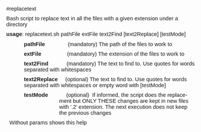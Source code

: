 <html xmlns:v="urn:schemas-microsoft-com:vml"
xmlns:o="urn:schemas-microsoft-com:office:office"
xmlns:w="urn:schemas-microsoft-com:office:word"
xmlns:m="http://schemas.microsoft.com/office/2004/12/omml"
xmlns="http://www.w3.org/TR/REC-html40">

<head>
<meta http-equiv=Content-Type content="text/html; charset=windows-1252">
<meta name=ProgId content=Word.Document>
<meta name=Generator content="Microsoft Word 15">
<meta name=Originator content="Microsoft Word 15">
<link rel=File-List href="usage_archivos/filelist.xml">
<!--[if gte mso 9]><xml>
 <o:DocumentProperties>
  <o:Author>Jose Luis Nuñez Crespi</o:Author>
  <o:LastAuthor>Jose Luis Nuñez Crespi</o:LastAuthor>
  <o:Revision>5</o:Revision>
  <o:TotalTime>14</o:TotalTime>
  <o:Created>2020-04-08T18:32:00Z</o:Created>
  <o:LastSaved>2020-04-10T10:33:00Z</o:LastSaved>
  <o:Pages>1</o:Pages>
  <o:Words>110</o:Words>
  <o:Characters>611</o:Characters>
  <o:Lines>5</o:Lines>
  <o:Paragraphs>1</o:Paragraphs>
  <o:CharactersWithSpaces>720</o:CharactersWithSpaces>
  <o:Version>16.00</o:Version>
 </o:DocumentProperties>
 <o:OfficeDocumentSettings>
  <o:AllowPNG/>
 </o:OfficeDocumentSettings>
</xml><![endif]-->
<link rel=themeData href="usage_archivos/themedata.thmx">
<link rel=colorSchemeMapping href="usage_archivos/colorschememapping.xml">
<!--[if gte mso 9]><xml>
 <w:WordDocument>
  <w:Zoom>90</w:Zoom>
  <w:TrackMoves>false</w:TrackMoves>
  <w:TrackFormatting/>
  <w:HyphenationZone>21</w:HyphenationZone>
  <w:PunctuationKerning/>
  <w:ValidateAgainstSchemas/>
  <w:SaveIfXMLInvalid>false</w:SaveIfXMLInvalid>
  <w:IgnoreMixedContent>false</w:IgnoreMixedContent>
  <w:AlwaysShowPlaceholderText>false</w:AlwaysShowPlaceholderText>
  <w:DoNotPromoteQF/>
  <w:LidThemeOther>ES</w:LidThemeOther>
  <w:LidThemeAsian>X-NONE</w:LidThemeAsian>
  <w:LidThemeComplexScript>X-NONE</w:LidThemeComplexScript>
  <w:Compatibility>
   <w:BreakWrappedTables/>
   <w:SnapToGridInCell/>
   <w:WrapTextWithPunct/>
   <w:UseAsianBreakRules/>
   <w:DontGrowAutofit/>
   <w:SplitPgBreakAndParaMark/>
   <w:EnableOpenTypeKerning/>
   <w:DontFlipMirrorIndents/>
   <w:OverrideTableStyleHps/>
  </w:Compatibility>
  <m:mathPr>
   <m:mathFont m:val="Cambria Math"/>
   <m:brkBin m:val="before"/>
   <m:brkBinSub m:val="&#45;-"/>
   <m:smallFrac m:val="off"/>
   <m:dispDef/>
   <m:lMargin m:val="0"/>
   <m:rMargin m:val="0"/>
   <m:defJc m:val="centerGroup"/>
   <m:wrapIndent m:val="1440"/>
   <m:intLim m:val="subSup"/>
   <m:naryLim m:val="undOvr"/>
  </m:mathPr></w:WordDocument>
</xml><![endif]--><!--[if gte mso 9]><xml>
 <w:LatentStyles DefLockedState="false" DefUnhideWhenUsed="false"
  DefSemiHidden="false" DefQFormat="false" DefPriority="99"
  LatentStyleCount="376">
  <w:LsdException Locked="false" Priority="0" QFormat="true" Name="Normal"/>
  <w:LsdException Locked="false" Priority="9" QFormat="true" Name="heading 1"/>
  <w:LsdException Locked="false" Priority="9" SemiHidden="true"
   UnhideWhenUsed="true" QFormat="true" Name="heading 2"/>
  <w:LsdException Locked="false" Priority="9" SemiHidden="true"
   UnhideWhenUsed="true" QFormat="true" Name="heading 3"/>
  <w:LsdException Locked="false" Priority="9" SemiHidden="true"
   UnhideWhenUsed="true" QFormat="true" Name="heading 4"/>
  <w:LsdException Locked="false" Priority="9" SemiHidden="true"
   UnhideWhenUsed="true" QFormat="true" Name="heading 5"/>
  <w:LsdException Locked="false" Priority="9" SemiHidden="true"
   UnhideWhenUsed="true" QFormat="true" Name="heading 6"/>
  <w:LsdException Locked="false" Priority="9" SemiHidden="true"
   UnhideWhenUsed="true" QFormat="true" Name="heading 7"/>
  <w:LsdException Locked="false" Priority="9" SemiHidden="true"
   UnhideWhenUsed="true" QFormat="true" Name="heading 8"/>
  <w:LsdException Locked="false" Priority="9" SemiHidden="true"
   UnhideWhenUsed="true" QFormat="true" Name="heading 9"/>
  <w:LsdException Locked="false" SemiHidden="true" UnhideWhenUsed="true"
   Name="index 1"/>
  <w:LsdException Locked="false" SemiHidden="true" UnhideWhenUsed="true"
   Name="index 2"/>
  <w:LsdException Locked="false" SemiHidden="true" UnhideWhenUsed="true"
   Name="index 3"/>
  <w:LsdException Locked="false" SemiHidden="true" UnhideWhenUsed="true"
   Name="index 4"/>
  <w:LsdException Locked="false" SemiHidden="true" UnhideWhenUsed="true"
   Name="index 5"/>
  <w:LsdException Locked="false" SemiHidden="true" UnhideWhenUsed="true"
   Name="index 6"/>
  <w:LsdException Locked="false" SemiHidden="true" UnhideWhenUsed="true"
   Name="index 7"/>
  <w:LsdException Locked="false" SemiHidden="true" UnhideWhenUsed="true"
   Name="index 8"/>
  <w:LsdException Locked="false" SemiHidden="true" UnhideWhenUsed="true"
   Name="index 9"/>
  <w:LsdException Locked="false" Priority="39" SemiHidden="true"
   UnhideWhenUsed="true" Name="toc 1"/>
  <w:LsdException Locked="false" Priority="39" SemiHidden="true"
   UnhideWhenUsed="true" Name="toc 2"/>
  <w:LsdException Locked="false" Priority="39" SemiHidden="true"
   UnhideWhenUsed="true" Name="toc 3"/>
  <w:LsdException Locked="false" Priority="39" SemiHidden="true"
   UnhideWhenUsed="true" Name="toc 4"/>
  <w:LsdException Locked="false" Priority="39" SemiHidden="true"
   UnhideWhenUsed="true" Name="toc 5"/>
  <w:LsdException Locked="false" Priority="39" SemiHidden="true"
   UnhideWhenUsed="true" Name="toc 6"/>
  <w:LsdException Locked="false" Priority="39" SemiHidden="true"
   UnhideWhenUsed="true" Name="toc 7"/>
  <w:LsdException Locked="false" Priority="39" SemiHidden="true"
   UnhideWhenUsed="true" Name="toc 8"/>
  <w:LsdException Locked="false" Priority="39" SemiHidden="true"
   UnhideWhenUsed="true" Name="toc 9"/>
  <w:LsdException Locked="false" SemiHidden="true" UnhideWhenUsed="true"
   Name="Normal Indent"/>
  <w:LsdException Locked="false" SemiHidden="true" UnhideWhenUsed="true"
   Name="footnote text"/>
  <w:LsdException Locked="false" SemiHidden="true" UnhideWhenUsed="true"
   Name="annotation text"/>
  <w:LsdException Locked="false" SemiHidden="true" UnhideWhenUsed="true"
   Name="header"/>
  <w:LsdException Locked="false" SemiHidden="true" UnhideWhenUsed="true"
   Name="footer"/>
  <w:LsdException Locked="false" SemiHidden="true" UnhideWhenUsed="true"
   Name="index heading"/>
  <w:LsdException Locked="false" Priority="35" SemiHidden="true"
   UnhideWhenUsed="true" QFormat="true" Name="caption"/>
  <w:LsdException Locked="false" SemiHidden="true" UnhideWhenUsed="true"
   Name="table of figures"/>
  <w:LsdException Locked="false" SemiHidden="true" UnhideWhenUsed="true"
   Name="envelope address"/>
  <w:LsdException Locked="false" SemiHidden="true" UnhideWhenUsed="true"
   Name="envelope return"/>
  <w:LsdException Locked="false" SemiHidden="true" UnhideWhenUsed="true"
   Name="footnote reference"/>
  <w:LsdException Locked="false" SemiHidden="true" UnhideWhenUsed="true"
   Name="annotation reference"/>
  <w:LsdException Locked="false" SemiHidden="true" UnhideWhenUsed="true"
   Name="line number"/>
  <w:LsdException Locked="false" SemiHidden="true" UnhideWhenUsed="true"
   Name="page number"/>
  <w:LsdException Locked="false" SemiHidden="true" UnhideWhenUsed="true"
   Name="endnote reference"/>
  <w:LsdException Locked="false" SemiHidden="true" UnhideWhenUsed="true"
   Name="endnote text"/>
  <w:LsdException Locked="false" SemiHidden="true" UnhideWhenUsed="true"
   Name="table of authorities"/>
  <w:LsdException Locked="false" SemiHidden="true" UnhideWhenUsed="true"
   Name="macro"/>
  <w:LsdException Locked="false" SemiHidden="true" UnhideWhenUsed="true"
   Name="toa heading"/>
  <w:LsdException Locked="false" SemiHidden="true" UnhideWhenUsed="true"
   Name="List"/>
  <w:LsdException Locked="false" SemiHidden="true" UnhideWhenUsed="true"
   Name="List Bullet"/>
  <w:LsdException Locked="false" SemiHidden="true" UnhideWhenUsed="true"
   Name="List Number"/>
  <w:LsdException Locked="false" SemiHidden="true" UnhideWhenUsed="true"
   Name="List 2"/>
  <w:LsdException Locked="false" SemiHidden="true" UnhideWhenUsed="true"
   Name="List 3"/>
  <w:LsdException Locked="false" SemiHidden="true" UnhideWhenUsed="true"
   Name="List 4"/>
  <w:LsdException Locked="false" SemiHidden="true" UnhideWhenUsed="true"
   Name="List 5"/>
  <w:LsdException Locked="false" SemiHidden="true" UnhideWhenUsed="true"
   Name="List Bullet 2"/>
  <w:LsdException Locked="false" SemiHidden="true" UnhideWhenUsed="true"
   Name="List Bullet 3"/>
  <w:LsdException Locked="false" SemiHidden="true" UnhideWhenUsed="true"
   Name="List Bullet 4"/>
  <w:LsdException Locked="false" SemiHidden="true" UnhideWhenUsed="true"
   Name="List Bullet 5"/>
  <w:LsdException Locked="false" SemiHidden="true" UnhideWhenUsed="true"
   Name="List Number 2"/>
  <w:LsdException Locked="false" SemiHidden="true" UnhideWhenUsed="true"
   Name="List Number 3"/>
  <w:LsdException Locked="false" SemiHidden="true" UnhideWhenUsed="true"
   Name="List Number 4"/>
  <w:LsdException Locked="false" SemiHidden="true" UnhideWhenUsed="true"
   Name="List Number 5"/>
  <w:LsdException Locked="false" Priority="10" QFormat="true" Name="Title"/>
  <w:LsdException Locked="false" SemiHidden="true" UnhideWhenUsed="true"
   Name="Closing"/>
  <w:LsdException Locked="false" SemiHidden="true" UnhideWhenUsed="true"
   Name="Signature"/>
  <w:LsdException Locked="false" Priority="1" SemiHidden="true"
   UnhideWhenUsed="true" Name="Default Paragraph Font"/>
  <w:LsdException Locked="false" SemiHidden="true" UnhideWhenUsed="true"
   Name="Body Text"/>
  <w:LsdException Locked="false" SemiHidden="true" UnhideWhenUsed="true"
   Name="Body Text Indent"/>
  <w:LsdException Locked="false" SemiHidden="true" UnhideWhenUsed="true"
   Name="List Continue"/>
  <w:LsdException Locked="false" SemiHidden="true" UnhideWhenUsed="true"
   Name="List Continue 2"/>
  <w:LsdException Locked="false" SemiHidden="true" UnhideWhenUsed="true"
   Name="List Continue 3"/>
  <w:LsdException Locked="false" SemiHidden="true" UnhideWhenUsed="true"
   Name="List Continue 4"/>
  <w:LsdException Locked="false" SemiHidden="true" UnhideWhenUsed="true"
   Name="List Continue 5"/>
  <w:LsdException Locked="false" SemiHidden="true" UnhideWhenUsed="true"
   Name="Message Header"/>
  <w:LsdException Locked="false" Priority="11" QFormat="true" Name="Subtitle"/>
  <w:LsdException Locked="false" SemiHidden="true" UnhideWhenUsed="true"
   Name="Salutation"/>
  <w:LsdException Locked="false" SemiHidden="true" UnhideWhenUsed="true"
   Name="Date"/>
  <w:LsdException Locked="false" SemiHidden="true" UnhideWhenUsed="true"
   Name="Body Text First Indent"/>
  <w:LsdException Locked="false" SemiHidden="true" UnhideWhenUsed="true"
   Name="Body Text First Indent 2"/>
  <w:LsdException Locked="false" SemiHidden="true" UnhideWhenUsed="true"
   Name="Note Heading"/>
  <w:LsdException Locked="false" SemiHidden="true" UnhideWhenUsed="true"
   Name="Body Text 2"/>
  <w:LsdException Locked="false" SemiHidden="true" UnhideWhenUsed="true"
   Name="Body Text 3"/>
  <w:LsdException Locked="false" SemiHidden="true" UnhideWhenUsed="true"
   Name="Body Text Indent 2"/>
  <w:LsdException Locked="false" SemiHidden="true" UnhideWhenUsed="true"
   Name="Body Text Indent 3"/>
  <w:LsdException Locked="false" SemiHidden="true" UnhideWhenUsed="true"
   Name="Block Text"/>
  <w:LsdException Locked="false" SemiHidden="true" UnhideWhenUsed="true"
   Name="Hyperlink"/>
  <w:LsdException Locked="false" SemiHidden="true" UnhideWhenUsed="true"
   Name="FollowedHyperlink"/>
  <w:LsdException Locked="false" Priority="22" QFormat="true" Name="Strong"/>
  <w:LsdException Locked="false" Priority="20" QFormat="true" Name="Emphasis"/>
  <w:LsdException Locked="false" SemiHidden="true" UnhideWhenUsed="true"
   Name="Document Map"/>
  <w:LsdException Locked="false" SemiHidden="true" UnhideWhenUsed="true"
   Name="Plain Text"/>
  <w:LsdException Locked="false" SemiHidden="true" UnhideWhenUsed="true"
   Name="E-mail Signature"/>
  <w:LsdException Locked="false" SemiHidden="true" UnhideWhenUsed="true"
   Name="HTML Top of Form"/>
  <w:LsdException Locked="false" SemiHidden="true" UnhideWhenUsed="true"
   Name="HTML Bottom of Form"/>
  <w:LsdException Locked="false" SemiHidden="true" UnhideWhenUsed="true"
   Name="Normal (Web)"/>
  <w:LsdException Locked="false" SemiHidden="true" UnhideWhenUsed="true"
   Name="HTML Acronym"/>
  <w:LsdException Locked="false" SemiHidden="true" UnhideWhenUsed="true"
   Name="HTML Address"/>
  <w:LsdException Locked="false" SemiHidden="true" UnhideWhenUsed="true"
   Name="HTML Cite"/>
  <w:LsdException Locked="false" SemiHidden="true" UnhideWhenUsed="true"
   Name="HTML Code"/>
  <w:LsdException Locked="false" SemiHidden="true" UnhideWhenUsed="true"
   Name="HTML Definition"/>
  <w:LsdException Locked="false" SemiHidden="true" UnhideWhenUsed="true"
   Name="HTML Keyboard"/>
  <w:LsdException Locked="false" SemiHidden="true" UnhideWhenUsed="true"
   Name="HTML Preformatted"/>
  <w:LsdException Locked="false" SemiHidden="true" UnhideWhenUsed="true"
   Name="HTML Sample"/>
  <w:LsdException Locked="false" SemiHidden="true" UnhideWhenUsed="true"
   Name="HTML Typewriter"/>
  <w:LsdException Locked="false" SemiHidden="true" UnhideWhenUsed="true"
   Name="HTML Variable"/>
  <w:LsdException Locked="false" SemiHidden="true" UnhideWhenUsed="true"
   Name="annotation subject"/>
  <w:LsdException Locked="false" SemiHidden="true" UnhideWhenUsed="true"
   Name="No List"/>
  <w:LsdException Locked="false" SemiHidden="true" UnhideWhenUsed="true"
   Name="Outline List 1"/>
  <w:LsdException Locked="false" SemiHidden="true" UnhideWhenUsed="true"
   Name="Outline List 2"/>
  <w:LsdException Locked="false" SemiHidden="true" UnhideWhenUsed="true"
   Name="Outline List 3"/>
  <w:LsdException Locked="false" SemiHidden="true" UnhideWhenUsed="true"
   Name="Table Simple 1"/>
  <w:LsdException Locked="false" SemiHidden="true" UnhideWhenUsed="true"
   Name="Table Simple 2"/>
  <w:LsdException Locked="false" SemiHidden="true" UnhideWhenUsed="true"
   Name="Table Simple 3"/>
  <w:LsdException Locked="false" SemiHidden="true" UnhideWhenUsed="true"
   Name="Table Classic 1"/>
  <w:LsdException Locked="false" SemiHidden="true" UnhideWhenUsed="true"
   Name="Table Classic 2"/>
  <w:LsdException Locked="false" SemiHidden="true" UnhideWhenUsed="true"
   Name="Table Classic 3"/>
  <w:LsdException Locked="false" SemiHidden="true" UnhideWhenUsed="true"
   Name="Table Classic 4"/>
  <w:LsdException Locked="false" SemiHidden="true" UnhideWhenUsed="true"
   Name="Table Colorful 1"/>
  <w:LsdException Locked="false" SemiHidden="true" UnhideWhenUsed="true"
   Name="Table Colorful 2"/>
  <w:LsdException Locked="false" SemiHidden="true" UnhideWhenUsed="true"
   Name="Table Colorful 3"/>
  <w:LsdException Locked="false" SemiHidden="true" UnhideWhenUsed="true"
   Name="Table Columns 1"/>
  <w:LsdException Locked="false" SemiHidden="true" UnhideWhenUsed="true"
   Name="Table Columns 2"/>
  <w:LsdException Locked="false" SemiHidden="true" UnhideWhenUsed="true"
   Name="Table Columns 3"/>
  <w:LsdException Locked="false" SemiHidden="true" UnhideWhenUsed="true"
   Name="Table Columns 4"/>
  <w:LsdException Locked="false" SemiHidden="true" UnhideWhenUsed="true"
   Name="Table Columns 5"/>
  <w:LsdException Locked="false" SemiHidden="true" UnhideWhenUsed="true"
   Name="Table Grid 1"/>
  <w:LsdException Locked="false" SemiHidden="true" UnhideWhenUsed="true"
   Name="Table Grid 2"/>
  <w:LsdException Locked="false" SemiHidden="true" UnhideWhenUsed="true"
   Name="Table Grid 3"/>
  <w:LsdException Locked="false" SemiHidden="true" UnhideWhenUsed="true"
   Name="Table Grid 4"/>
  <w:LsdException Locked="false" SemiHidden="true" UnhideWhenUsed="true"
   Name="Table Grid 5"/>
  <w:LsdException Locked="false" SemiHidden="true" UnhideWhenUsed="true"
   Name="Table Grid 6"/>
  <w:LsdException Locked="false" SemiHidden="true" UnhideWhenUsed="true"
   Name="Table Grid 7"/>
  <w:LsdException Locked="false" SemiHidden="true" UnhideWhenUsed="true"
   Name="Table Grid 8"/>
  <w:LsdException Locked="false" SemiHidden="true" UnhideWhenUsed="true"
   Name="Table List 1"/>
  <w:LsdException Locked="false" SemiHidden="true" UnhideWhenUsed="true"
   Name="Table List 2"/>
  <w:LsdException Locked="false" SemiHidden="true" UnhideWhenUsed="true"
   Name="Table List 3"/>
  <w:LsdException Locked="false" SemiHidden="true" UnhideWhenUsed="true"
   Name="Table List 4"/>
  <w:LsdException Locked="false" SemiHidden="true" UnhideWhenUsed="true"
   Name="Table List 5"/>
  <w:LsdException Locked="false" SemiHidden="true" UnhideWhenUsed="true"
   Name="Table List 6"/>
  <w:LsdException Locked="false" SemiHidden="true" UnhideWhenUsed="true"
   Name="Table List 7"/>
  <w:LsdException Locked="false" SemiHidden="true" UnhideWhenUsed="true"
   Name="Table List 8"/>
  <w:LsdException Locked="false" SemiHidden="true" UnhideWhenUsed="true"
   Name="Table 3D effects 1"/>
  <w:LsdException Locked="false" SemiHidden="true" UnhideWhenUsed="true"
   Name="Table 3D effects 2"/>
  <w:LsdException Locked="false" SemiHidden="true" UnhideWhenUsed="true"
   Name="Table 3D effects 3"/>
  <w:LsdException Locked="false" SemiHidden="true" UnhideWhenUsed="true"
   Name="Table Contemporary"/>
  <w:LsdException Locked="false" SemiHidden="true" UnhideWhenUsed="true"
   Name="Table Elegant"/>
  <w:LsdException Locked="false" SemiHidden="true" UnhideWhenUsed="true"
   Name="Table Professional"/>
  <w:LsdException Locked="false" SemiHidden="true" UnhideWhenUsed="true"
   Name="Table Subtle 1"/>
  <w:LsdException Locked="false" SemiHidden="true" UnhideWhenUsed="true"
   Name="Table Subtle 2"/>
  <w:LsdException Locked="false" SemiHidden="true" UnhideWhenUsed="true"
   Name="Table Web 1"/>
  <w:LsdException Locked="false" SemiHidden="true" UnhideWhenUsed="true"
   Name="Table Web 2"/>
  <w:LsdException Locked="false" SemiHidden="true" UnhideWhenUsed="true"
   Name="Balloon Text"/>
  <w:LsdException Locked="false" Priority="39" Name="Table Grid"/>
  <w:LsdException Locked="false" SemiHidden="true" Name="Placeholder Text"/>
  <w:LsdException Locked="false" Priority="1" QFormat="true" Name="No Spacing"/>
  <w:LsdException Locked="false" Priority="60" Name="Light Shading"/>
  <w:LsdException Locked="false" Priority="61" Name="Light List"/>
  <w:LsdException Locked="false" Priority="62" Name="Light Grid"/>
  <w:LsdException Locked="false" Priority="63" Name="Medium Shading 1"/>
  <w:LsdException Locked="false" Priority="64" Name="Medium Shading 2"/>
  <w:LsdException Locked="false" Priority="65" Name="Medium List 1"/>
  <w:LsdException Locked="false" Priority="66" Name="Medium List 2"/>
  <w:LsdException Locked="false" Priority="67" Name="Medium Grid 1"/>
  <w:LsdException Locked="false" Priority="68" Name="Medium Grid 2"/>
  <w:LsdException Locked="false" Priority="69" Name="Medium Grid 3"/>
  <w:LsdException Locked="false" Priority="70" Name="Dark List"/>
  <w:LsdException Locked="false" Priority="71" Name="Colorful Shading"/>
  <w:LsdException Locked="false" Priority="72" Name="Colorful List"/>
  <w:LsdException Locked="false" Priority="73" Name="Colorful Grid"/>
  <w:LsdException Locked="false" Priority="60" Name="Light Shading Accent 1"/>
  <w:LsdException Locked="false" Priority="61" Name="Light List Accent 1"/>
  <w:LsdException Locked="false" Priority="62" Name="Light Grid Accent 1"/>
  <w:LsdException Locked="false" Priority="63" Name="Medium Shading 1 Accent 1"/>
  <w:LsdException Locked="false" Priority="64" Name="Medium Shading 2 Accent 1"/>
  <w:LsdException Locked="false" Priority="65" Name="Medium List 1 Accent 1"/>
  <w:LsdException Locked="false" SemiHidden="true" Name="Revision"/>
  <w:LsdException Locked="false" Priority="34" QFormat="true"
   Name="List Paragraph"/>
  <w:LsdException Locked="false" Priority="29" QFormat="true" Name="Quote"/>
  <w:LsdException Locked="false" Priority="30" QFormat="true"
   Name="Intense Quote"/>
  <w:LsdException Locked="false" Priority="66" Name="Medium List 2 Accent 1"/>
  <w:LsdException Locked="false" Priority="67" Name="Medium Grid 1 Accent 1"/>
  <w:LsdException Locked="false" Priority="68" Name="Medium Grid 2 Accent 1"/>
  <w:LsdException Locked="false" Priority="69" Name="Medium Grid 3 Accent 1"/>
  <w:LsdException Locked="false" Priority="70" Name="Dark List Accent 1"/>
  <w:LsdException Locked="false" Priority="71" Name="Colorful Shading Accent 1"/>
  <w:LsdException Locked="false" Priority="72" Name="Colorful List Accent 1"/>
  <w:LsdException Locked="false" Priority="73" Name="Colorful Grid Accent 1"/>
  <w:LsdException Locked="false" Priority="60" Name="Light Shading Accent 2"/>
  <w:LsdException Locked="false" Priority="61" Name="Light List Accent 2"/>
  <w:LsdException Locked="false" Priority="62" Name="Light Grid Accent 2"/>
  <w:LsdException Locked="false" Priority="63" Name="Medium Shading 1 Accent 2"/>
  <w:LsdException Locked="false" Priority="64" Name="Medium Shading 2 Accent 2"/>
  <w:LsdException Locked="false" Priority="65" Name="Medium List 1 Accent 2"/>
  <w:LsdException Locked="false" Priority="66" Name="Medium List 2 Accent 2"/>
  <w:LsdException Locked="false" Priority="67" Name="Medium Grid 1 Accent 2"/>
  <w:LsdException Locked="false" Priority="68" Name="Medium Grid 2 Accent 2"/>
  <w:LsdException Locked="false" Priority="69" Name="Medium Grid 3 Accent 2"/>
  <w:LsdException Locked="false" Priority="70" Name="Dark List Accent 2"/>
  <w:LsdException Locked="false" Priority="71" Name="Colorful Shading Accent 2"/>
  <w:LsdException Locked="false" Priority="72" Name="Colorful List Accent 2"/>
  <w:LsdException Locked="false" Priority="73" Name="Colorful Grid Accent 2"/>
  <w:LsdException Locked="false" Priority="60" Name="Light Shading Accent 3"/>
  <w:LsdException Locked="false" Priority="61" Name="Light List Accent 3"/>
  <w:LsdException Locked="false" Priority="62" Name="Light Grid Accent 3"/>
  <w:LsdException Locked="false" Priority="63" Name="Medium Shading 1 Accent 3"/>
  <w:LsdException Locked="false" Priority="64" Name="Medium Shading 2 Accent 3"/>
  <w:LsdException Locked="false" Priority="65" Name="Medium List 1 Accent 3"/>
  <w:LsdException Locked="false" Priority="66" Name="Medium List 2 Accent 3"/>
  <w:LsdException Locked="false" Priority="67" Name="Medium Grid 1 Accent 3"/>
  <w:LsdException Locked="false" Priority="68" Name="Medium Grid 2 Accent 3"/>
  <w:LsdException Locked="false" Priority="69" Name="Medium Grid 3 Accent 3"/>
  <w:LsdException Locked="false" Priority="70" Name="Dark List Accent 3"/>
  <w:LsdException Locked="false" Priority="71" Name="Colorful Shading Accent 3"/>
  <w:LsdException Locked="false" Priority="72" Name="Colorful List Accent 3"/>
  <w:LsdException Locked="false" Priority="73" Name="Colorful Grid Accent 3"/>
  <w:LsdException Locked="false" Priority="60" Name="Light Shading Accent 4"/>
  <w:LsdException Locked="false" Priority="61" Name="Light List Accent 4"/>
  <w:LsdException Locked="false" Priority="62" Name="Light Grid Accent 4"/>
  <w:LsdException Locked="false" Priority="63" Name="Medium Shading 1 Accent 4"/>
  <w:LsdException Locked="false" Priority="64" Name="Medium Shading 2 Accent 4"/>
  <w:LsdException Locked="false" Priority="65" Name="Medium List 1 Accent 4"/>
  <w:LsdException Locked="false" Priority="66" Name="Medium List 2 Accent 4"/>
  <w:LsdException Locked="false" Priority="67" Name="Medium Grid 1 Accent 4"/>
  <w:LsdException Locked="false" Priority="68" Name="Medium Grid 2 Accent 4"/>
  <w:LsdException Locked="false" Priority="69" Name="Medium Grid 3 Accent 4"/>
  <w:LsdException Locked="false" Priority="70" Name="Dark List Accent 4"/>
  <w:LsdException Locked="false" Priority="71" Name="Colorful Shading Accent 4"/>
  <w:LsdException Locked="false" Priority="72" Name="Colorful List Accent 4"/>
  <w:LsdException Locked="false" Priority="73" Name="Colorful Grid Accent 4"/>
  <w:LsdException Locked="false" Priority="60" Name="Light Shading Accent 5"/>
  <w:LsdException Locked="false" Priority="61" Name="Light List Accent 5"/>
  <w:LsdException Locked="false" Priority="62" Name="Light Grid Accent 5"/>
  <w:LsdException Locked="false" Priority="63" Name="Medium Shading 1 Accent 5"/>
  <w:LsdException Locked="false" Priority="64" Name="Medium Shading 2 Accent 5"/>
  <w:LsdException Locked="false" Priority="65" Name="Medium List 1 Accent 5"/>
  <w:LsdException Locked="false" Priority="66" Name="Medium List 2 Accent 5"/>
  <w:LsdException Locked="false" Priority="67" Name="Medium Grid 1 Accent 5"/>
  <w:LsdException Locked="false" Priority="68" Name="Medium Grid 2 Accent 5"/>
  <w:LsdException Locked="false" Priority="69" Name="Medium Grid 3 Accent 5"/>
  <w:LsdException Locked="false" Priority="70" Name="Dark List Accent 5"/>
  <w:LsdException Locked="false" Priority="71" Name="Colorful Shading Accent 5"/>
  <w:LsdException Locked="false" Priority="72" Name="Colorful List Accent 5"/>
  <w:LsdException Locked="false" Priority="73" Name="Colorful Grid Accent 5"/>
  <w:LsdException Locked="false" Priority="60" Name="Light Shading Accent 6"/>
  <w:LsdException Locked="false" Priority="61" Name="Light List Accent 6"/>
  <w:LsdException Locked="false" Priority="62" Name="Light Grid Accent 6"/>
  <w:LsdException Locked="false" Priority="63" Name="Medium Shading 1 Accent 6"/>
  <w:LsdException Locked="false" Priority="64" Name="Medium Shading 2 Accent 6"/>
  <w:LsdException Locked="false" Priority="65" Name="Medium List 1 Accent 6"/>
  <w:LsdException Locked="false" Priority="66" Name="Medium List 2 Accent 6"/>
  <w:LsdException Locked="false" Priority="67" Name="Medium Grid 1 Accent 6"/>
  <w:LsdException Locked="false" Priority="68" Name="Medium Grid 2 Accent 6"/>
  <w:LsdException Locked="false" Priority="69" Name="Medium Grid 3 Accent 6"/>
  <w:LsdException Locked="false" Priority="70" Name="Dark List Accent 6"/>
  <w:LsdException Locked="false" Priority="71" Name="Colorful Shading Accent 6"/>
  <w:LsdException Locked="false" Priority="72" Name="Colorful List Accent 6"/>
  <w:LsdException Locked="false" Priority="73" Name="Colorful Grid Accent 6"/>
  <w:LsdException Locked="false" Priority="19" QFormat="true"
   Name="Subtle Emphasis"/>
  <w:LsdException Locked="false" Priority="21" QFormat="true"
   Name="Intense Emphasis"/>
  <w:LsdException Locked="false" Priority="31" QFormat="true"
   Name="Subtle Reference"/>
  <w:LsdException Locked="false" Priority="32" QFormat="true"
   Name="Intense Reference"/>
  <w:LsdException Locked="false" Priority="33" QFormat="true" Name="Book Title"/>
  <w:LsdException Locked="false" Priority="37" SemiHidden="true"
   UnhideWhenUsed="true" Name="Bibliography"/>
  <w:LsdException Locked="false" Priority="39" SemiHidden="true"
   UnhideWhenUsed="true" QFormat="true" Name="TOC Heading"/>
  <w:LsdException Locked="false" Priority="41" Name="Plain Table 1"/>
  <w:LsdException Locked="false" Priority="42" Name="Plain Table 2"/>
  <w:LsdException Locked="false" Priority="43" Name="Plain Table 3"/>
  <w:LsdException Locked="false" Priority="44" Name="Plain Table 4"/>
  <w:LsdException Locked="false" Priority="45" Name="Plain Table 5"/>
  <w:LsdException Locked="false" Priority="40" Name="Grid Table Light"/>
  <w:LsdException Locked="false" Priority="46" Name="Grid Table 1 Light"/>
  <w:LsdException Locked="false" Priority="47" Name="Grid Table 2"/>
  <w:LsdException Locked="false" Priority="48" Name="Grid Table 3"/>
  <w:LsdException Locked="false" Priority="49" Name="Grid Table 4"/>
  <w:LsdException Locked="false" Priority="50" Name="Grid Table 5 Dark"/>
  <w:LsdException Locked="false" Priority="51" Name="Grid Table 6 Colorful"/>
  <w:LsdException Locked="false" Priority="52" Name="Grid Table 7 Colorful"/>
  <w:LsdException Locked="false" Priority="46"
   Name="Grid Table 1 Light Accent 1"/>
  <w:LsdException Locked="false" Priority="47" Name="Grid Table 2 Accent 1"/>
  <w:LsdException Locked="false" Priority="48" Name="Grid Table 3 Accent 1"/>
  <w:LsdException Locked="false" Priority="49" Name="Grid Table 4 Accent 1"/>
  <w:LsdException Locked="false" Priority="50" Name="Grid Table 5 Dark Accent 1"/>
  <w:LsdException Locked="false" Priority="51"
   Name="Grid Table 6 Colorful Accent 1"/>
  <w:LsdException Locked="false" Priority="52"
   Name="Grid Table 7 Colorful Accent 1"/>
  <w:LsdException Locked="false" Priority="46"
   Name="Grid Table 1 Light Accent 2"/>
  <w:LsdException Locked="false" Priority="47" Name="Grid Table 2 Accent 2"/>
  <w:LsdException Locked="false" Priority="48" Name="Grid Table 3 Accent 2"/>
  <w:LsdException Locked="false" Priority="49" Name="Grid Table 4 Accent 2"/>
  <w:LsdException Locked="false" Priority="50" Name="Grid Table 5 Dark Accent 2"/>
  <w:LsdException Locked="false" Priority="51"
   Name="Grid Table 6 Colorful Accent 2"/>
  <w:LsdException Locked="false" Priority="52"
   Name="Grid Table 7 Colorful Accent 2"/>
  <w:LsdException Locked="false" Priority="46"
   Name="Grid Table 1 Light Accent 3"/>
  <w:LsdException Locked="false" Priority="47" Name="Grid Table 2 Accent 3"/>
  <w:LsdException Locked="false" Priority="48" Name="Grid Table 3 Accent 3"/>
  <w:LsdException Locked="false" Priority="49" Name="Grid Table 4 Accent 3"/>
  <w:LsdException Locked="false" Priority="50" Name="Grid Table 5 Dark Accent 3"/>
  <w:LsdException Locked="false" Priority="51"
   Name="Grid Table 6 Colorful Accent 3"/>
  <w:LsdException Locked="false" Priority="52"
   Name="Grid Table 7 Colorful Accent 3"/>
  <w:LsdException Locked="false" Priority="46"
   Name="Grid Table 1 Light Accent 4"/>
  <w:LsdException Locked="false" Priority="47" Name="Grid Table 2 Accent 4"/>
  <w:LsdException Locked="false" Priority="48" Name="Grid Table 3 Accent 4"/>
  <w:LsdException Locked="false" Priority="49" Name="Grid Table 4 Accent 4"/>
  <w:LsdException Locked="false" Priority="50" Name="Grid Table 5 Dark Accent 4"/>
  <w:LsdException Locked="false" Priority="51"
   Name="Grid Table 6 Colorful Accent 4"/>
  <w:LsdException Locked="false" Priority="52"
   Name="Grid Table 7 Colorful Accent 4"/>
  <w:LsdException Locked="false" Priority="46"
   Name="Grid Table 1 Light Accent 5"/>
  <w:LsdException Locked="false" Priority="47" Name="Grid Table 2 Accent 5"/>
  <w:LsdException Locked="false" Priority="48" Name="Grid Table 3 Accent 5"/>
  <w:LsdException Locked="false" Priority="49" Name="Grid Table 4 Accent 5"/>
  <w:LsdException Locked="false" Priority="50" Name="Grid Table 5 Dark Accent 5"/>
  <w:LsdException Locked="false" Priority="51"
   Name="Grid Table 6 Colorful Accent 5"/>
  <w:LsdException Locked="false" Priority="52"
   Name="Grid Table 7 Colorful Accent 5"/>
  <w:LsdException Locked="false" Priority="46"
   Name="Grid Table 1 Light Accent 6"/>
  <w:LsdException Locked="false" Priority="47" Name="Grid Table 2 Accent 6"/>
  <w:LsdException Locked="false" Priority="48" Name="Grid Table 3 Accent 6"/>
  <w:LsdException Locked="false" Priority="49" Name="Grid Table 4 Accent 6"/>
  <w:LsdException Locked="false" Priority="50" Name="Grid Table 5 Dark Accent 6"/>
  <w:LsdException Locked="false" Priority="51"
   Name="Grid Table 6 Colorful Accent 6"/>
  <w:LsdException Locked="false" Priority="52"
   Name="Grid Table 7 Colorful Accent 6"/>
  <w:LsdException Locked="false" Priority="46" Name="List Table 1 Light"/>
  <w:LsdException Locked="false" Priority="47" Name="List Table 2"/>
  <w:LsdException Locked="false" Priority="48" Name="List Table 3"/>
  <w:LsdException Locked="false" Priority="49" Name="List Table 4"/>
  <w:LsdException Locked="false" Priority="50" Name="List Table 5 Dark"/>
  <w:LsdException Locked="false" Priority="51" Name="List Table 6 Colorful"/>
  <w:LsdException Locked="false" Priority="52" Name="List Table 7 Colorful"/>
  <w:LsdException Locked="false" Priority="46"
   Name="List Table 1 Light Accent 1"/>
  <w:LsdException Locked="false" Priority="47" Name="List Table 2 Accent 1"/>
  <w:LsdException Locked="false" Priority="48" Name="List Table 3 Accent 1"/>
  <w:LsdException Locked="false" Priority="49" Name="List Table 4 Accent 1"/>
  <w:LsdException Locked="false" Priority="50" Name="List Table 5 Dark Accent 1"/>
  <w:LsdException Locked="false" Priority="51"
   Name="List Table 6 Colorful Accent 1"/>
  <w:LsdException Locked="false" Priority="52"
   Name="List Table 7 Colorful Accent 1"/>
  <w:LsdException Locked="false" Priority="46"
   Name="List Table 1 Light Accent 2"/>
  <w:LsdException Locked="false" Priority="47" Name="List Table 2 Accent 2"/>
  <w:LsdException Locked="false" Priority="48" Name="List Table 3 Accent 2"/>
  <w:LsdException Locked="false" Priority="49" Name="List Table 4 Accent 2"/>
  <w:LsdException Locked="false" Priority="50" Name="List Table 5 Dark Accent 2"/>
  <w:LsdException Locked="false" Priority="51"
   Name="List Table 6 Colorful Accent 2"/>
  <w:LsdException Locked="false" Priority="52"
   Name="List Table 7 Colorful Accent 2"/>
  <w:LsdException Locked="false" Priority="46"
   Name="List Table 1 Light Accent 3"/>
  <w:LsdException Locked="false" Priority="47" Name="List Table 2 Accent 3"/>
  <w:LsdException Locked="false" Priority="48" Name="List Table 3 Accent 3"/>
  <w:LsdException Locked="false" Priority="49" Name="List Table 4 Accent 3"/>
  <w:LsdException Locked="false" Priority="50" Name="List Table 5 Dark Accent 3"/>
  <w:LsdException Locked="false" Priority="51"
   Name="List Table 6 Colorful Accent 3"/>
  <w:LsdException Locked="false" Priority="52"
   Name="List Table 7 Colorful Accent 3"/>
  <w:LsdException Locked="false" Priority="46"
   Name="List Table 1 Light Accent 4"/>
  <w:LsdException Locked="false" Priority="47" Name="List Table 2 Accent 4"/>
  <w:LsdException Locked="false" Priority="48" Name="List Table 3 Accent 4"/>
  <w:LsdException Locked="false" Priority="49" Name="List Table 4 Accent 4"/>
  <w:LsdException Locked="false" Priority="50" Name="List Table 5 Dark Accent 4"/>
  <w:LsdException Locked="false" Priority="51"
   Name="List Table 6 Colorful Accent 4"/>
  <w:LsdException Locked="false" Priority="52"
   Name="List Table 7 Colorful Accent 4"/>
  <w:LsdException Locked="false" Priority="46"
   Name="List Table 1 Light Accent 5"/>
  <w:LsdException Locked="false" Priority="47" Name="List Table 2 Accent 5"/>
  <w:LsdException Locked="false" Priority="48" Name="List Table 3 Accent 5"/>
  <w:LsdException Locked="false" Priority="49" Name="List Table 4 Accent 5"/>
  <w:LsdException Locked="false" Priority="50" Name="List Table 5 Dark Accent 5"/>
  <w:LsdException Locked="false" Priority="51"
   Name="List Table 6 Colorful Accent 5"/>
  <w:LsdException Locked="false" Priority="52"
   Name="List Table 7 Colorful Accent 5"/>
  <w:LsdException Locked="false" Priority="46"
   Name="List Table 1 Light Accent 6"/>
  <w:LsdException Locked="false" Priority="47" Name="List Table 2 Accent 6"/>
  <w:LsdException Locked="false" Priority="48" Name="List Table 3 Accent 6"/>
  <w:LsdException Locked="false" Priority="49" Name="List Table 4 Accent 6"/>
  <w:LsdException Locked="false" Priority="50" Name="List Table 5 Dark Accent 6"/>
  <w:LsdException Locked="false" Priority="51"
   Name="List Table 6 Colorful Accent 6"/>
  <w:LsdException Locked="false" Priority="52"
   Name="List Table 7 Colorful Accent 6"/>
  <w:LsdException Locked="false" SemiHidden="true" UnhideWhenUsed="true"
   Name="Mention"/>
  <w:LsdException Locked="false" SemiHidden="true" UnhideWhenUsed="true"
   Name="Smart Hyperlink"/>
  <w:LsdException Locked="false" SemiHidden="true" UnhideWhenUsed="true"
   Name="Hashtag"/>
  <w:LsdException Locked="false" SemiHidden="true" UnhideWhenUsed="true"
   Name="Unresolved Mention"/>
  <w:LsdException Locked="false" SemiHidden="true" UnhideWhenUsed="true"
   Name="Smart Link"/>
 </w:LatentStyles>
</xml><![endif]-->
<style>
<!--
 /* Font Definitions */
 @font-face
	{font-family:"Cambria Math";
	panose-1:2 4 5 3 5 4 6 3 2 4;
	mso-font-charset:0;
	mso-generic-font-family:roman;
	mso-font-pitch:variable;
	mso-font-signature:-536869121 1107305727 33554432 0 415 0;}
@font-face
	{font-family:Calibri;
	panose-1:2 15 5 2 2 2 4 3 2 4;
	mso-font-charset:0;
	mso-generic-font-family:swiss;
	mso-font-pitch:variable;
	mso-font-signature:-536859905 1073786111 1 0 511 0;}
 /* Style Definitions */
 p.MsoNormal, li.MsoNormal, div.MsoNormal
	{mso-style-unhide:no;
	mso-style-qformat:yes;
	mso-style-parent:"";
	margin-top:0cm;
	margin-right:0cm;
	margin-bottom:8.0pt;
	margin-left:0cm;
	line-height:107%;
	mso-pagination:widow-orphan;
	font-size:11.0pt;
	font-family:"Calibri",sans-serif;
	mso-ascii-font-family:Calibri;
	mso-ascii-theme-font:minor-latin;
	mso-fareast-font-family:Calibri;
	mso-fareast-theme-font:minor-latin;
	mso-hansi-font-family:Calibri;
	mso-hansi-theme-font:minor-latin;
	mso-bidi-font-family:"Times New Roman";
	mso-bidi-theme-font:minor-bidi;
	mso-fareast-language:EN-US;}
h1
	{mso-style-name:"Título 1\,_NIVELL 1\,Tempo Heading 1\,h1\,Part\,Chapter Headline\,H1\,Heading A\,Heading1\,H1-Heading 1\,1\,Header 1\,l1\,Legal Line 1\,head 1\,list 1\,II+\,I\,Head 1 \(Chapter heading\)\,Heading No\. L1\,1st level\,I1\,Chapter title\,l1+toc 1\,Level 1\,Level 11\,Head 1\,Head 11\,a";
	mso-style-update:auto;
	mso-style-priority:9;
	mso-style-unhide:no;
	mso-style-qformat:yes;
	mso-style-link:"Título 1 Car\,_NIVELL 1 Car\,Tempo Heading 1 Car\,h1 Car\,Part Car\,Chapter Headline Car\,H1 Car\,Heading A Car\,Heading1 Car\,H1-Heading 1 Car\,1 Car\,Header 1 Car\,l1 Car\,Legal Line 1 Car\,head 1 Car\,list 1 Car\,II+ Car\,I Car\,Head 1 \(Chapter heading\) Car\,I1 Car";
	mso-style-next:Normal;
	margin-top:18.0pt;
	margin-right:0cm;
	margin-bottom:8.0pt;
	margin-left:21.6pt;
	text-indent:-21.6pt;
	line-height:107%;
	mso-pagination:widow-orphan lines-together;
	page-break-after:avoid;
	mso-outline-level:1;
	mso-list:l1 level1 lfo5;
	border:none;
	mso-border-bottom-alt:solid #595959 .5pt;
	mso-border-bottom-themecolor:text1;
	mso-border-bottom-themetint:166;
	padding:0cm;
	mso-padding-alt:0cm 0cm 1.0pt 0cm;
	font-size:18.0pt;
	mso-bidi-font-size:9.0pt;
	font-family:"Arial",sans-serif;
	color:#2F5496;
	mso-themecolor:accent1;
	mso-themeshade:191;
	mso-font-kerning:0pt;
	mso-fareast-language:EN-US;
	font-weight:normal;}
h2
	{mso-style-name:"Título 2\,_NIVELL 2\,Tempo Heading 2\,h2\,Chapter Title\,H2\,Subhead A\,HD2\,Heading Two\,2nd level\,AOn Heading 2\,Level 2 Topic Heading\,KJL\:1st Level\,h21\,h22\,H21\,Major\,Project 2\,RFS 2\,2\,l2\,list + change bar\,???\,Titre 2\,PA Major Section\,Chapter\,1\.Seite\,\(1\.1\,T2\,A";
	mso-style-update:auto;
	mso-style-priority:9;
	mso-style-unhide:no;
	mso-style-qformat:yes;
	mso-style-link:"Título 2 Car\,_NIVELL 2 Car\,Tempo Heading 2 Car\,h2 Car\,Chapter Title Car\,H2 Car\,Subhead A Car\,HD2 Car\,Heading Two Car\,2nd level Car\,AOn Heading 2 Car\,Level 2 Topic Heading Car\,KJL\:1st Level Car\,h21 Car\,h22 Car\,H21 Car\,Major Car\,Project 2 Car\,RFS 2 Car";
	mso-style-next:Normal;
	margin-top:12.0pt;
	margin-right:0cm;
	margin-bottom:3.0pt;
	margin-left:28.9pt;
	mso-add-space:auto;
	text-align:justify;
	text-indent:-28.9pt;
	mso-pagination:widow-orphan lines-together;
	page-break-after:avoid;
	mso-outline-level:2;
	mso-list:l0 level2 lfo6;
	tab-stops:list 72.0pt;
	font-size:15.0pt;
	mso-bidi-font-size:9.0pt;
	font-family:"Arial",sans-serif;
	color:#595959;
	mso-themecolor:text1;
	mso-themetint:166;
	mso-ansi-language:ES-TRAD;
	mso-fareast-language:EN-US;
	font-weight:normal;
	mso-bidi-font-weight:bold;}
h2.CxSpFirst
	{mso-style-name:"Título 2\,_NIVELL 2\,Tempo Heading 2\,h2\,Chapter Title\,H2\,Subhead A\,HD2\,Heading Two\,2nd level\,AOn Heading 2\,Level 2 Topic Heading\,KJL\:1st Level\,h21\,h22\,H21\,Major\,Project 2\,RFS 2\,2\,l2\,list + change bar\,???\,Titre 2\,PA Major Section\,Chapter\,1\.Seite\,\(1\.1\,T2\,ACxS";
	mso-style-update:auto;
	mso-style-priority:9;
	mso-style-unhide:no;
	mso-style-qformat:yes;
	mso-style-link:"Título 2 Car\,_NIVELL 2 Car\,Tempo Heading 2 Car\,h2 Car\,Chapter Title Car\,H2 Car\,Subhead A Car\,HD2 Car\,Heading Two Car\,2nd level Car\,AOn Heading 2 Car\,Level 2 Topic Heading Car\,KJL\:1st Level Car\,h21 Car\,h22 Car\,H21 Car\,Major Car\,Project 2 Car\,RFS 2 Car";
	mso-style-next:Normal;
	mso-style-type:export-only;
	margin-top:12.0pt;
	margin-right:0cm;
	margin-bottom:0cm;
	margin-left:28.9pt;
	margin-bottom:.0001pt;
	mso-add-space:auto;
	text-align:justify;
	text-indent:-28.9pt;
	mso-pagination:widow-orphan lines-together;
	page-break-after:avoid;
	mso-outline-level:2;
	mso-list:l0 level2 lfo6;
	tab-stops:list 72.0pt;
	font-size:15.0pt;
	mso-bidi-font-size:9.0pt;
	font-family:"Arial",sans-serif;
	color:#595959;
	mso-themecolor:text1;
	mso-themetint:166;
	mso-ansi-language:ES-TRAD;
	mso-fareast-language:EN-US;
	font-weight:normal;
	mso-bidi-font-weight:bold;}
h2.CxSpMiddle
	{mso-style-name:"Título 2\,_NIVELL 2\,Tempo Heading 2\,h2\,Chapter Title\,H2\,Subhead A\,HD2\,Heading Two\,2nd level\,AOn Heading 2\,Level 2 Topic Heading\,KJL\:1st Level\,h21\,h22\,H21\,Major\,Project 2\,RFS 2\,2\,l2\,list + change bar\,???\,Titre 2\,PA Major Section\,Chapter\,1\.Seite\,\(1\.1\,T2\,ACxS";
	mso-style-update:auto;
	mso-style-priority:9;
	mso-style-unhide:no;
	mso-style-qformat:yes;
	mso-style-link:"Título 2 Car\,_NIVELL 2 Car\,Tempo Heading 2 Car\,h2 Car\,Chapter Title Car\,H2 Car\,Subhead A Car\,HD2 Car\,Heading Two Car\,2nd level Car\,AOn Heading 2 Car\,Level 2 Topic Heading Car\,KJL\:1st Level Car\,h21 Car\,h22 Car\,H21 Car\,Major Car\,Project 2 Car\,RFS 2 Car";
	mso-style-next:Normal;
	mso-style-type:export-only;
	margin-top:0cm;
	margin-right:0cm;
	margin-bottom:0cm;
	margin-left:28.9pt;
	margin-bottom:.0001pt;
	mso-add-space:auto;
	text-align:justify;
	text-indent:-28.9pt;
	mso-pagination:widow-orphan lines-together;
	page-break-after:avoid;
	mso-outline-level:2;
	mso-list:l0 level2 lfo6;
	tab-stops:list 72.0pt;
	font-size:15.0pt;
	mso-bidi-font-size:9.0pt;
	font-family:"Arial",sans-serif;
	color:#595959;
	mso-themecolor:text1;
	mso-themetint:166;
	mso-ansi-language:ES-TRAD;
	mso-fareast-language:EN-US;
	font-weight:normal;
	mso-bidi-font-weight:bold;}
h2.CxSpLast
	{mso-style-name:"Título 2\,_NIVELL 2\,Tempo Heading 2\,h2\,Chapter Title\,H2\,Subhead A\,HD2\,Heading Two\,2nd level\,AOn Heading 2\,Level 2 Topic Heading\,KJL\:1st Level\,h21\,h22\,H21\,Major\,Project 2\,RFS 2\,2\,l2\,list + change bar\,???\,Titre 2\,PA Major Section\,Chapter\,1\.Seite\,\(1\.1\,T2\,ACxS";
	mso-style-update:auto;
	mso-style-priority:9;
	mso-style-unhide:no;
	mso-style-qformat:yes;
	mso-style-link:"Título 2 Car\,_NIVELL 2 Car\,Tempo Heading 2 Car\,h2 Car\,Chapter Title Car\,H2 Car\,Subhead A Car\,HD2 Car\,Heading Two Car\,2nd level Car\,AOn Heading 2 Car\,Level 2 Topic Heading Car\,KJL\:1st Level Car\,h21 Car\,h22 Car\,H21 Car\,Major Car\,Project 2 Car\,RFS 2 Car";
	mso-style-next:Normal;
	mso-style-type:export-only;
	margin-top:0cm;
	margin-right:0cm;
	margin-bottom:3.0pt;
	margin-left:28.9pt;
	mso-add-space:auto;
	text-align:justify;
	text-indent:-28.9pt;
	mso-pagination:widow-orphan lines-together;
	page-break-after:avoid;
	mso-outline-level:2;
	mso-list:l0 level2 lfo6;
	tab-stops:list 72.0pt;
	font-size:15.0pt;
	mso-bidi-font-size:9.0pt;
	font-family:"Arial",sans-serif;
	color:#595959;
	mso-themecolor:text1;
	mso-themetint:166;
	mso-ansi-language:ES-TRAD;
	mso-fareast-language:EN-US;
	font-weight:normal;
	mso-bidi-font-weight:bold;}
h3
	{mso-style-name:"Título 3\,_NIVELL 3\,Tempo Heading 3\,h3\,Section\,H3\,H31\,H32\,H33\,H311\,\(Alt+3\)\,h31\,h32\,h311\,h33\,h312\,h34\,h313\,h35\,h314\,h36\,h315\,h37\,h316\,h38\,h317\,h39\,h318\,h310\,h319\,h3110\,h320\,h3111\,h321\,h331\,h3121\,h341\,h3131\,h351\,h3141\,h361\,h3151\,h371\,h3161\,h381\,h3171\,h391";
	mso-style-update:auto;
	mso-style-priority:9;
	mso-style-unhide:no;
	mso-style-qformat:yes;
	mso-style-link:"Título 3 Car\,_NIVELL 3 Car\,Tempo Heading 3 Car\,h3 Car\,Section Car\,H3 Car\,H31 Car\,H32 Car\,H33 Car\,H311 Car\,\(Alt+3\) Car\,h31 Car\,h32 Car\,h311 Car\,h33 Car\,h312 Car\,h34 Car\,h313 Car\,h35 Car\,h314 Car\,h36 Car\,h315 Car\,h37 Car\,h316 Car\,h38 Car\,h317 Car\,h39 Car";
	mso-style-next:Normal;
	margin-top:18.0pt;
	margin-right:0cm;
	margin-bottom:3.0pt;
	margin-left:404.55pt;
	mso-add-space:auto;
	text-align:justify;
	text-indent:-36.0pt;
	mso-pagination:widow-orphan;
	page-break-after:avoid;
	mso-outline-level:3;
	mso-list:l1 level3 lfo5;
	mso-hyphenate:none;
	tab-stops:38.55pt;
	font-size:13.0pt;
	mso-bidi-font-size:9.0pt;
	font-family:"Arial",sans-serif;
	mso-bidi-font-family:"Times New Roman";
	mso-bidi-theme-font:minor-bidi;
	color:#7F7F7F;
	mso-themecolor:text1;
	mso-themetint:128;
	mso-fareast-language:EN-US;
	font-weight:normal;}
h3.CxSpFirst
	{mso-style-name:"Título 3\,_NIVELL 3\,Tempo Heading 3\,h3\,Section\,H3\,H31\,H32\,H33\,H311\,\(Alt+3\)\,h31\,h32\,h311\,h33\,h312\,h34\,h313\,h35\,h314\,h36\,h315\,h37\,h316\,h38\,h317\,h39\,h318\,h310\,h319\,h3110\,h320\,h3111\,h321\,h331\,h3121\,h341\,h3131\,h351\,h3141\,h361\,h3151\,h371\,h3161\,h381\,h3171\,h391CxS";
	mso-style-update:auto;
	mso-style-priority:9;
	mso-style-unhide:no;
	mso-style-qformat:yes;
	mso-style-link:"Título 3 Car\,_NIVELL 3 Car\,Tempo Heading 3 Car\,h3 Car\,Section Car\,H3 Car\,H31 Car\,H32 Car\,H33 Car\,H311 Car\,\(Alt+3\) Car\,h31 Car\,h32 Car\,h311 Car\,h33 Car\,h312 Car\,h34 Car\,h313 Car\,h35 Car\,h314 Car\,h36 Car\,h315 Car\,h37 Car\,h316 Car\,h38 Car\,h317 Car\,h39 Car";
	mso-style-next:Normal;
	mso-style-type:export-only;
	margin-top:18.0pt;
	margin-right:0cm;
	margin-bottom:0cm;
	margin-left:404.55pt;
	margin-bottom:.0001pt;
	mso-add-space:auto;
	text-align:justify;
	text-indent:-36.0pt;
	mso-pagination:widow-orphan;
	page-break-after:avoid;
	mso-outline-level:3;
	mso-list:l1 level3 lfo5;
	mso-hyphenate:none;
	tab-stops:38.55pt;
	font-size:13.0pt;
	mso-bidi-font-size:9.0pt;
	font-family:"Arial",sans-serif;
	mso-bidi-font-family:"Times New Roman";
	mso-bidi-theme-font:minor-bidi;
	color:#7F7F7F;
	mso-themecolor:text1;
	mso-themetint:128;
	mso-fareast-language:EN-US;
	font-weight:normal;}
h3.CxSpMiddle
	{mso-style-name:"Título 3\,_NIVELL 3\,Tempo Heading 3\,h3\,Section\,H3\,H31\,H32\,H33\,H311\,\(Alt+3\)\,h31\,h32\,h311\,h33\,h312\,h34\,h313\,h35\,h314\,h36\,h315\,h37\,h316\,h38\,h317\,h39\,h318\,h310\,h319\,h3110\,h320\,h3111\,h321\,h331\,h3121\,h341\,h3131\,h351\,h3141\,h361\,h3151\,h371\,h3161\,h381\,h3171\,h391CxS";
	mso-style-update:auto;
	mso-style-priority:9;
	mso-style-unhide:no;
	mso-style-qformat:yes;
	mso-style-link:"Título 3 Car\,_NIVELL 3 Car\,Tempo Heading 3 Car\,h3 Car\,Section Car\,H3 Car\,H31 Car\,H32 Car\,H33 Car\,H311 Car\,\(Alt+3\) Car\,h31 Car\,h32 Car\,h311 Car\,h33 Car\,h312 Car\,h34 Car\,h313 Car\,h35 Car\,h314 Car\,h36 Car\,h315 Car\,h37 Car\,h316 Car\,h38 Car\,h317 Car\,h39 Car";
	mso-style-next:Normal;
	mso-style-type:export-only;
	margin-top:0cm;
	margin-right:0cm;
	margin-bottom:0cm;
	margin-left:404.55pt;
	margin-bottom:.0001pt;
	mso-add-space:auto;
	text-align:justify;
	text-indent:-36.0pt;
	mso-pagination:widow-orphan;
	page-break-after:avoid;
	mso-outline-level:3;
	mso-list:l1 level3 lfo5;
	mso-hyphenate:none;
	tab-stops:38.55pt;
	font-size:13.0pt;
	mso-bidi-font-size:9.0pt;
	font-family:"Arial",sans-serif;
	mso-bidi-font-family:"Times New Roman";
	mso-bidi-theme-font:minor-bidi;
	color:#7F7F7F;
	mso-themecolor:text1;
	mso-themetint:128;
	mso-fareast-language:EN-US;
	font-weight:normal;}
h3.CxSpLast
	{mso-style-name:"Título 3\,_NIVELL 3\,Tempo Heading 3\,h3\,Section\,H3\,H31\,H32\,H33\,H311\,\(Alt+3\)\,h31\,h32\,h311\,h33\,h312\,h34\,h313\,h35\,h314\,h36\,h315\,h37\,h316\,h38\,h317\,h39\,h318\,h310\,h319\,h3110\,h320\,h3111\,h321\,h331\,h3121\,h341\,h3131\,h351\,h3141\,h361\,h3151\,h371\,h3161\,h381\,h3171\,h391CxS";
	mso-style-update:auto;
	mso-style-priority:9;
	mso-style-unhide:no;
	mso-style-qformat:yes;
	mso-style-link:"Título 3 Car\,_NIVELL 3 Car\,Tempo Heading 3 Car\,h3 Car\,Section Car\,H3 Car\,H31 Car\,H32 Car\,H33 Car\,H311 Car\,\(Alt+3\) Car\,h31 Car\,h32 Car\,h311 Car\,h33 Car\,h312 Car\,h34 Car\,h313 Car\,h35 Car\,h314 Car\,h36 Car\,h315 Car\,h37 Car\,h316 Car\,h38 Car\,h317 Car\,h39 Car";
	mso-style-next:Normal;
	mso-style-type:export-only;
	margin-top:0cm;
	margin-right:0cm;
	margin-bottom:3.0pt;
	margin-left:404.55pt;
	mso-add-space:auto;
	text-align:justify;
	text-indent:-36.0pt;
	mso-pagination:widow-orphan;
	page-break-after:avoid;
	mso-outline-level:3;
	mso-list:l1 level3 lfo5;
	mso-hyphenate:none;
	tab-stops:38.55pt;
	font-size:13.0pt;
	mso-bidi-font-size:9.0pt;
	font-family:"Arial",sans-serif;
	mso-bidi-font-family:"Times New Roman";
	mso-bidi-theme-font:minor-bidi;
	color:#7F7F7F;
	mso-themecolor:text1;
	mso-themetint:128;
	mso-fareast-language:EN-US;
	font-weight:normal;}
span.Ttulo3Car
	{mso-style-name:"Título 3 Car\,_NIVELL 3 Car\,Tempo Heading 3 Car\,h3 Car\,Section Car\,H3 Car\,H31 Car\,H32 Car\,H33 Car\,H311 Car\,\(Alt+3\) Car\,h31 Car\,h32 Car\,h311 Car\,h33 Car\,h312 Car\,h34 Car\,h313 Car\,h35 Car\,h314 Car\,h36 Car\,h315 Car\,h37 Car\,h316 Car\,h38 Car\,h317 Car\,h39 Car";
	mso-style-priority:9;
	mso-style-unhide:no;
	mso-style-locked:yes;
	mso-style-link:"Título 3\,_NIVELL 3\,Tempo Heading 3\,h3\,Section\,H3\,H31\,H32\,H33\,H311\,\(Alt+3\)\,h31\,h32\,h311\,h33\,h312\,h34\,h313\,h35\,h314\,h36\,h315\,h37\,h316\,h38\,h317\,h39\,h318\,h310\,h319\,h3110\,h320\,h3111\,h321\,h331\,h3121\,h341\,h3131\,h351\,h3141\,h361\,h3151\,h371\,h3161\,h381\,h3171\,h391";
	mso-ansi-font-size:13.0pt;
	mso-bidi-font-size:9.0pt;
	font-family:"Arial",sans-serif;
	mso-ascii-font-family:Arial;
	mso-hansi-font-family:Arial;
	color:#7F7F7F;
	mso-themecolor:text1;
	mso-themetint:128;}
span.Ttulo2Car
	{mso-style-name:"Título 2 Car\,_NIVELL 2 Car\,Tempo Heading 2 Car\,h2 Car\,Chapter Title Car\,H2 Car\,Subhead A Car\,HD2 Car\,Heading Two Car\,2nd level Car\,AOn Heading 2 Car\,Level 2 Topic Heading Car\,KJL\:1st Level Car\,h21 Car\,h22 Car\,H21 Car\,Major Car\,Project 2 Car\,RFS 2 Car";
	mso-style-priority:9;
	mso-style-unhide:no;
	mso-style-locked:yes;
	mso-style-link:"Título 2\,_NIVELL 2\,Tempo Heading 2\,h2\,Chapter Title\,H2\,Subhead A\,HD2\,Heading Two\,2nd level\,AOn Heading 2\,Level 2 Topic Heading\,KJL\:1st Level\,h21\,h22\,H21\,Major\,Project 2\,RFS 2\,2\,l2\,list + change bar\,???\,Titre 2\,PA Major Section\,Chapter\,1\.Seite\,\(1\.1\,T2\,A";
	mso-ansi-font-size:15.0pt;
	mso-bidi-font-size:9.0pt;
	font-family:"Arial",sans-serif;
	mso-ascii-font-family:Arial;
	mso-hansi-font-family:Arial;
	mso-bidi-font-family:Arial;
	color:#595959;
	mso-themecolor:text1;
	mso-themetint:166;
	mso-ansi-language:ES-TRAD;
	mso-bidi-font-weight:bold;}
span.Ttulo1Car
	{mso-style-name:"Título 1 Car\,_NIVELL 1 Car\,Tempo Heading 1 Car\,h1 Car\,Part Car\,Chapter Headline Car\,H1 Car\,Heading A Car\,Heading1 Car\,H1-Heading 1 Car\,1 Car\,Header 1 Car\,l1 Car\,Legal Line 1 Car\,head 1 Car\,list 1 Car\,II+ Car\,I Car\,Head 1 \(Chapter heading\) Car\,I1 Car";
	mso-style-priority:9;
	mso-style-unhide:no;
	mso-style-locked:yes;
	mso-style-link:"Título 1\,_NIVELL 1\,Tempo Heading 1\,h1\,Part\,Chapter Headline\,H1\,Heading A\,Heading1\,H1-Heading 1\,1\,Header 1\,l1\,Legal Line 1\,head 1\,list 1\,II+\,I\,Head 1 \(Chapter heading\)\,Heading No\. L1\,1st level\,I1\,Chapter title\,l1+toc 1\,Level 1\,Level 11\,Head 1\,Head 11\,a";
	mso-ansi-font-size:18.0pt;
	mso-bidi-font-size:9.0pt;
	font-family:"Arial",sans-serif;
	mso-ascii-font-family:Arial;
	mso-hansi-font-family:Arial;
	mso-bidi-font-family:Arial;
	color:#2F5496;
	mso-themecolor:accent1;
	mso-themeshade:191;}
.MsoChpDefault
	{mso-style-type:export-only;
	mso-default-props:yes;
	font-family:"Calibri",sans-serif;
	mso-ascii-font-family:Calibri;
	mso-ascii-theme-font:minor-latin;
	mso-fareast-font-family:Calibri;
	mso-fareast-theme-font:minor-latin;
	mso-hansi-font-family:Calibri;
	mso-hansi-theme-font:minor-latin;
	mso-bidi-font-family:"Times New Roman";
	mso-bidi-theme-font:minor-bidi;
	mso-fareast-language:EN-US;}
.MsoPapDefault
	{mso-style-type:export-only;
	margin-bottom:8.0pt;
	line-height:107%;}
@page WordSection1
	{size:595.3pt 841.9pt;
	margin:70.85pt 3.0cm 70.85pt 3.0cm;
	mso-header-margin:35.4pt;
	mso-footer-margin:35.4pt;
	mso-paper-source:0;}
div.WordSection1
	{page:WordSection1;}
 /* List Definitions */
 @list l0
	{mso-list-id:750928932;
	mso-list-template-ids:-1387618044;}
@list l0:level1
	{mso-level-tab-stop:36.0pt;
	mso-level-number-position:left;
	text-indent:-36.0pt;}
@list l0:level2
	{mso-level-style-link:"Título 2";
	mso-level-tab-stop:72.0pt;
	mso-level-number-position:left;
	text-indent:-36.0pt;}
@list l0:level3
	{mso-level-tab-stop:108.0pt;
	mso-level-number-position:left;
	text-indent:-36.0pt;}
@list l0:level4
	{mso-level-tab-stop:144.0pt;
	mso-level-number-position:left;
	text-indent:-36.0pt;}
@list l0:level5
	{mso-level-tab-stop:180.0pt;
	mso-level-number-position:left;
	text-indent:-36.0pt;}
@list l0:level6
	{mso-level-tab-stop:216.0pt;
	mso-level-number-position:left;
	text-indent:-36.0pt;}
@list l0:level7
	{mso-level-tab-stop:252.0pt;
	mso-level-number-position:left;
	text-indent:-36.0pt;}
@list l0:level8
	{mso-level-tab-stop:288.0pt;
	mso-level-number-position:left;
	text-indent:-36.0pt;}
@list l0:level9
	{mso-level-tab-stop:324.0pt;
	mso-level-number-position:left;
	text-indent:-36.0pt;}
@list l1
	{mso-list-id:1870951472;
	mso-list-template-ids:-1497477978;}
@list l1:level1
	{mso-level-style-link:"Título 1";
	mso-level-text:%1;
	mso-level-tab-stop:none;
	mso-level-number-position:left;
	margin-left:21.6pt;
	text-indent:-21.6pt;}
@list l1:level2
	{mso-level-text:"%1\.%2";
	mso-level-tab-stop:none;
	mso-level-number-position:left;
	margin-left:156.4pt;
	text-indent:-28.8pt;
	mso-ansi-language:ES;}
@list l1:level3
	{mso-level-style-link:"Título 3";
	mso-level-text:"%1\.%2\.%3";
	mso-level-tab-stop:none;
	mso-level-number-position:left;
	margin-left:404.55pt;
	text-indent:-36.0pt;}
@list l1:level4
	{mso-level-text:"%1\.%2\.%3\.%4";
	mso-level-tab-stop:none;
	mso-level-number-position:left;
	margin-left:142.45pt;
	text-indent:-43.2pt;}
@list l1:level5
	{mso-level-text:"%1\.%2\.%3\.%4\.%5";
	mso-level-tab-stop:none;
	mso-level-number-position:left;
	margin-left:50.4pt;
	text-indent:-50.4pt;}
@list l1:level6
	{mso-level-text:"%1\.%2\.%3\.%4\.%5\.%6";
	mso-level-tab-stop:none;
	mso-level-number-position:left;
	margin-left:57.6pt;
	text-indent:-57.6pt;}
@list l1:level7
	{mso-level-text:"%1\.%2\.%3\.%4\.%5\.%6\.%7";
	mso-level-tab-stop:none;
	mso-level-number-position:left;
	margin-left:64.8pt;
	text-indent:-64.8pt;}
@list l1:level8
	{mso-level-text:"%1\.%2\.%3\.%4\.%5\.%6\.%7\.%8";
	mso-level-tab-stop:none;
	mso-level-number-position:left;
	margin-left:72.0pt;
	text-indent:-72.0pt;}
@list l1:level9
	{mso-level-text:"%1\.%2\.%3\.%4\.%5\.%6\.%7\.%8\.%9";
	mso-level-tab-stop:none;
	mso-level-number-position:left;
	margin-left:79.2pt;
	text-indent:-79.2pt;}
@list l2
	{mso-list-id:2101025306;
	mso-list-template-ids:1685631670;}
@list l2:level1
	{mso-level-tab-stop:36.0pt;
	mso-level-number-position:left;
	text-indent:-36.0pt;}
@list l2:level2
	{mso-level-tab-stop:72.0pt;
	mso-level-number-position:left;
	text-indent:-36.0pt;}
@list l2:level3
	{mso-level-tab-stop:108.0pt;
	mso-level-number-position:left;
	text-indent:-36.0pt;}
@list l2:level4
	{mso-level-tab-stop:144.0pt;
	mso-level-number-position:left;
	text-indent:-36.0pt;}
@list l2:level5
	{mso-level-tab-stop:180.0pt;
	mso-level-number-position:left;
	text-indent:-36.0pt;}
@list l2:level6
	{mso-level-tab-stop:216.0pt;
	mso-level-number-position:left;
	text-indent:-36.0pt;}
@list l2:level7
	{mso-level-tab-stop:252.0pt;
	mso-level-number-position:left;
	text-indent:-36.0pt;}
@list l2:level8
	{mso-level-tab-stop:288.0pt;
	mso-level-number-position:left;
	text-indent:-36.0pt;}
@list l2:level9
	{mso-level-tab-stop:324.0pt;
	mso-level-number-position:left;
	text-indent:-36.0pt;}
ol
	{margin-bottom:0cm;}
ul
	{margin-bottom:0cm;}
-->
</style>
<!--[if gte mso 10]>
<style>
 /* Style Definitions */
 table.MsoNormalTable
	{mso-style-name:"Tabla normal";
	mso-tstyle-rowband-size:0;
	mso-tstyle-colband-size:0;
	mso-style-noshow:yes;
	mso-style-priority:99;
	mso-style-parent:"";
	mso-padding-alt:0cm 5.4pt 0cm 5.4pt;
	mso-para-margin-top:0cm;
	mso-para-margin-right:0cm;
	mso-para-margin-bottom:8.0pt;
	mso-para-margin-left:0cm;
	line-height:107%;
	mso-pagination:widow-orphan;
	font-size:11.0pt;
	font-family:"Calibri",sans-serif;
	mso-ascii-font-family:Calibri;
	mso-ascii-theme-font:minor-latin;
	mso-hansi-font-family:Calibri;
	mso-hansi-theme-font:minor-latin;
	mso-bidi-font-family:"Times New Roman";
	mso-bidi-theme-font:minor-bidi;
	mso-fareast-language:EN-US;}
</style>
<![endif]--><!--[if gte mso 9]><xml>
 <o:shapedefaults v:ext="edit" spidmax="1026"/>
</xml><![endif]--><!--[if gte mso 9]><xml>
 <o:shapelayout v:ext="edit">
  <o:idmap v:ext="edit" data="1"/>
 </o:shapelayout></xml><![endif]-->
</head>

<body lang=ES style='tab-interval:35.4pt'>

<div class=WordSection1>

<p class=MsoNormal><span lang=EN-US style='mso-ansi-language:EN-US'>#replacetext<o:p></o:p></span></p>

<p class=MsoNormal><span lang=EN-US style='mso-ansi-language:EN-US'>Bash script
to replace text in all the files with a given extension under a directory<o:p></o:p></span></p>

<p class=MsoNormal><b><span lang=EN-US style='mso-ansi-language:EN-US'>usage</span></b><span
lang=EN-US style='mso-ansi-language:EN-US'>: replacetext.sh pathFile extFile
text2Find [text2Replace] [testMode]<o:p></o:p></span></p>

<p class=MsoNormal style='margin-left:35.4pt'><b><span lang=EN-US
style='mso-ansi-language:EN-US'>pathFile<span style='mso-tab-count:1'>               </span></span></b><span
lang=EN-US style='mso-ansi-language:EN-US'>(mandatory) The path of the files to
work to<o:p></o:p></span></p>

<p class=MsoNormal style='margin-left:35.4pt'><b><span lang=EN-US
style='mso-ansi-language:EN-US'>extFile</span></b><span lang=EN-US
style='mso-ansi-language:EN-US'><span style='mso-tab-count:2'>                 </span>(mandatory)
The extension of the files to work to<o:p></o:p></span></p>

<p class=MsoNormal style='margin-left:35.4pt'><b><span lang=EN-US
style='mso-ansi-language:EN-US'>text2Find</span></b><span lang=EN-US
style='mso-ansi-language:EN-US'><span style='mso-tab-count:1'>            </span>(mandatory)
The text to find to. Use quotes for words separated with whitespaces<o:p></o:p></span></p>

<p class=MsoNormal style='margin-left:35.4pt'><b><span lang=EN-US
style='mso-ansi-language:EN-US'>text2Replace</span></b><span lang=EN-US
style='mso-ansi-language:EN-US'><span style='mso-tab-count:1'>     </span>(optional)
The text to find to. Use quotes for words separated with whitespaces or empty
word with [testMode]<o:p></o:p></span></p>

<p class=MsoNormal style='margin-left:106.2pt;text-indent:-70.8pt'><b><span
lang=EN-US style='mso-ansi-language:EN-US'>testMode</span></b><span lang=EN-US
style='mso-ansi-language:EN-US'> <span style='mso-tab-count:1'>           </span>(optional)<span
style='mso-spacerun:yes'>  </span>If informed, the script does the replacement
but ONLY THESE changes are kept in new files with '.2' extension. The next
execution does not keep the previous changes<o:p></o:p></span></p>

<p class=MsoNormal><span lang=EN-US style='mso-ansi-language:EN-US'><span
style='mso-spacerun:yes'>  </span>Without params shows this help<o:p></o:p></span></p>

</div>

</body>

</html>
